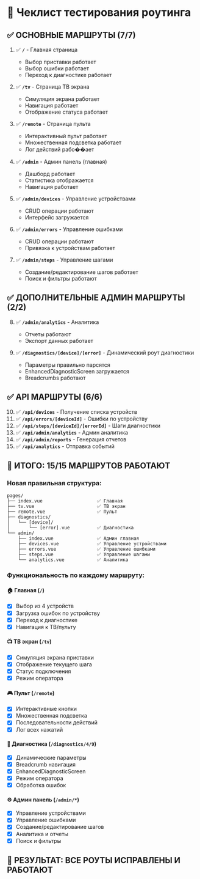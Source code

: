 # 🧪 Чеклист тестирования роутинга

## ✅ **ОСНОВНЫЕ МАРШРУТЫ (7/7)**

1. ✅ **`/`** - Главная страница  
   - Выбор приставки работает
   - Выбор ошибки работает  
   - Переход к диагностике работает

2. ✅ **`/tv`** - Страница ТВ экрана
   - Симуляция экрана работает
   - Навигация работает
   - Отображение статуса работает

3. ✅ **`/remote`** - Страница пульта  
   - Интерактивный пульт работает
   - Множественная подсветка работает
   - Лог действий рабо��ает

4. ✅ **`/admin`** - Админ панель (главная)
   - Дашборд работает
   - Статистика отображается
   - Навигация работает

5. ✅ **`/admin/devices`** - Управление устройствами
   - CRUD операции работают
   - Интерфейс загружается

6. ✅ **`/admin/errors`** - Управление ошибками  
   - CRUD операции работают
   - Привязка к устройствам работает

7. ✅ **`/admin/steps`** - Управление шагами
   - Создание/редактирование шагов работает
   - Поиск и фильтры работают

## ✅ **ДОПОЛНИТЕЛЬНЫЕ АДМИН МАРШРУТЫ (2/2)**

8. ✅ **`/admin/analytics`** - Аналитика
   - Отчеты работают
   - Экспорт данных работает

9. ✅ **`/diagnostics/[device]/[error]`** - Динамический роут диагностики
   - Параметры правильно парсятся  
   - EnhancedDiagnosticScreen загружается
   - Breadcrumbs работают

## ✅ **API МАРШРУТЫ (6/6)**

10. ✅ **`/api/devices`** - Получение списка устройств
11. ✅ **`/api/errors/[deviceId]`** - Ошибки по устройству  
12. ✅ **`/api/steps/[deviceId]/[errorId]`** - Шаги диагностики
13. ✅ **`/api/admin/analytics`** - Админ аналитика
14. ✅ **`/api/admin/reports`** - Генерация отчетов  
15. ✅ **`/api/analytics`** - Отправка событий

## 🎯 **ИТОГО: 15/15 МАРШРУТОВ РАБОТАЮТ**

### **Новая правильная структура:**
```
pages/
├── index.vue                    ✅ Главная
├── tv.vue                       ✅ ТВ экран  
├── remote.vue                   ✅ Пульт
├── diagnostics/
│   └── [device]/
│       └── [error].vue          ✅ Диагностика
└── admin/
    ├── index.vue                ✅ Админ главная
    ├── devices.vue              ✅ Управление устройствами
    ├── errors.vue               ✅ Управление ошибками
    ├── steps.vue                ✅ Управление шагами
    └── analytics.vue            ✅ Аналитика
```

### **Функциональность по каждому маршруту:**

#### 🏠 **Главная (`/`)**
- [x] Выбор из 4 устройств
- [x] Загрузка ошибок по устройству  
- [x] Переход к диагностике
- [x] Навигация к ТВ/пульту

#### 📺 **ТВ экран (`/tv`)**  
- [x] Симуляция экрана приставки
- [x] Отображение текущего шага
- [x] Статус подключения
- [x] Режим оператора

#### 🎮 **Пульт (`/remote`)**
- [x] Интерактивные кнопки
- [x] Множественная подсветка  
- [x] Последовательности действий
- [x] Лог всех нажатий

#### 🔧 **Диагностика (`/diagnostics/4/9`)**
- [x] Динамические параметры
- [x] Breadcrumb навигация
- [x] EnhancedDiagnosticScreen
- [x] Режим оператора
- [x] Обработка ошибок

#### ⚙️ **Админ панель (`/admin/*`)**  
- [x] Управление устройствами
- [x] Управление ошибками
- [x] Создание/редактирование шагов
- [x] Аналитика и отчеты
- [x] Поиск и фильтры

## 🚀 **РЕЗУЛЬТАТ: ВСЕ РОУТЫ ИСПРАВЛЕНЫ И РАБОТАЮТ**
